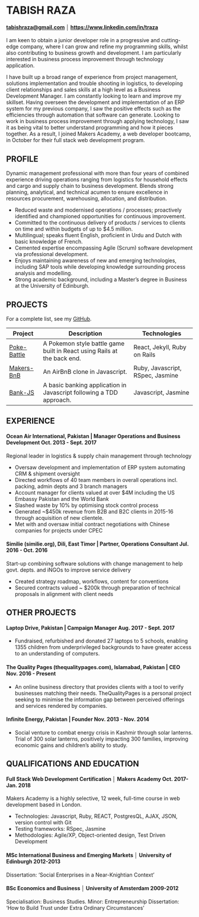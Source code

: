 # TABISH RAZA
#### tabishraza@gmail.com │ https://www.linkedin.com/in/traza

I am keen to obtain a junior developer role in a progressive and cutting-edge company, where I can grow and refine my programming skills, whilst also contributing to business growth and development. I am particularly interested in business process improvement through technology application.

I have built up a broad range of experience from project management, solutions implementation and trouble shooting in logistics, to developing client relationships and sales skills at a high level as a Business Development Manager. I am constantly looking to learn and improve my skillset. Having overseen the development and implementation of an ERP system for my previous company, I saw the positive effects such as the efficiencies through automation that software can generate. Looking to work in business process improvement through applying technology, I saw it as being vital to better understand programming and how it pieces together. As a result, I joined Makers Academy, a web developer bootcamp, in October for their full stack web development program.

## PROFILE 	

Dynamic management professional with more than four years of combined experience driving operations ranging from logistics for household effects and cargo and supply chain to business development.
Blends strong planning, analytical, and technical acumen to ensure excellence in resources procurement, warehousing, allocation, and distribution.
- Reduced waste and modernised operations / processes; proactively identified and championed opportunities for continuous improvement.
- Committed to the continuous delivery of products / services to clients on time and within budgets of up to $4.5 million.
- Multilingual; speaks fluent English, proficient in Urdu and Dutch with basic knowledge of French.
- Cemented expertise encompassing Agile (Scrum) software development via professional development.
- Enjoys maintaining awareness of new and emerging technologies, including SAP tools while developing knowledge surrounding process analysis and modelling.
- Strong academic background, including a Master’s degree in Business at the University of Edinburgh.

## PROJECTS

For a complete list, see my [GitHub](https://github.com/diaryofdiscoveries?tab=repositories).

| Project   | Description | Technologies |
|---        |---          |---           |
| [Poke-Battle](https://github.com/tabrza/pokebattle-react) | A Pokemon style battle game built in React using Rails at the back end. | React, Jekyll, Ruby on Rails |
| [Makers-BnB](https://github.com/tabrza/makers-bnb) | An AirBnB clone in Javascript. | Ruby, Javascript, RSpec, Jasmine|
| [Bank-JS](https://github.com/tabrza/Bank-JS) | A basic banking application in Javascript following a TDD approach.  | Javascript, Jasmine |

## EXPERIENCE

#### Ocean Air International, Pakistan | Manager Operations and Business Development Oct. 2013 - Sept. 2017
Regional leader in logistics & supply chain management through technology
- Oversaw development and implementation of ERP system automating CRM & shipment oversight
- Directed  workflows of  40 team members in overall operations incl. packing, admin depts and 3 branch managers
- Account manager for clients  valued at over $4M including the US Embassy Pakistan and the World Bank
- Slashed waste by 10% by optimising stock control process
- Generated ~$450k revenue  from B2B and B2C clients in 2015-16 through acquisition of new clientele.
- Met with and oversaw initial contract negotiations with Chinese companies for projects under CPEC

#### Similie (similie.org), Dili, East Timor | Partner, Operations Consultant	Jul. 2016 - Oct. 2016
Start-up combining software solutions with change management to help govt. depts. and iNGOs to improve service delivery
- Created strategy roadmap, workflows, content for conventions
- Secured contracts valued ~ $200k through preparation of technical proposals in alignment with client needs


## OTHER PROJECTS 	

#### Laptop Drive, Pakistan | Campaign Manager Aug. 2017 - Sept. 2017
- Fundraised, refurbished and donated 27 laptops to 5 schools, enabling 1355 children from underprivileged backgrounds to have greater access to an understanding of computers.

#### The Quality Pages (thequalitypages.com), Islamabad, Pakistan | CEO	Nov. 2016 - Present
- An online business directory that provides clients with a tool to verify businesses matching their needs. TheQualityPages is a personal project seeking to minimise the information gap between perceived offerings and services rendered by companies.

#### Infinite Energy, Pakistan | Founder Nov. 2013 - Nov. 2014
- Social venture to combat energy crisis in Kashmir through solar lanterns. Trial of 300 solar lanterns, positively impacting 300 families, improving economic gains and children’s ability to study.

## QUALIFICATIONS AND EDUCATION 	

#### Full Stack Web Development Certification │ Makers Academy	Oct. 2017- Jan. 2018
Makers Academy is a highly selective, 12 week, full-time course in web development based in London.
- Technologies: Javascript, Ruby, REACT, PostgresQL, AJAX, JSON, version control with Git
- Testing frameworks: RSpec, Jasmine
- Methodologies: Agile/XP, Object-oriented design, Test Driven Development

#### MSc International Business and Emerging Markets │ University of Edinburgh	2012-2013
Dissertation: ‘Social Enterprises in a Near-Knightian Context’

#### BSc Economics and Business │ University of Amsterdam	2009-2012
Specialisation: Business Studies. Minor: Entrepreneurship
Dissertation: ‘How to Build Trust under Extra Ordinary Circumstances’
